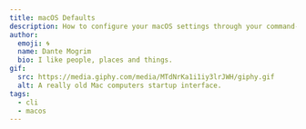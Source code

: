 ```yaml
---
title: macOS Defaults
description: How to configure your macOS settings through your command-line where System Preferences is lacking.
author:
  emoji: 🌀
  name: Dante Mogrim
  bio: I like people, places and things.
gif:
  src: https://media.giphy.com/media/MTdNrKa1i1iy3lrJWH/giphy.gif
  alt: A really old Mac computers startup interface.
tags:
  - cli
  - macos
---
```

